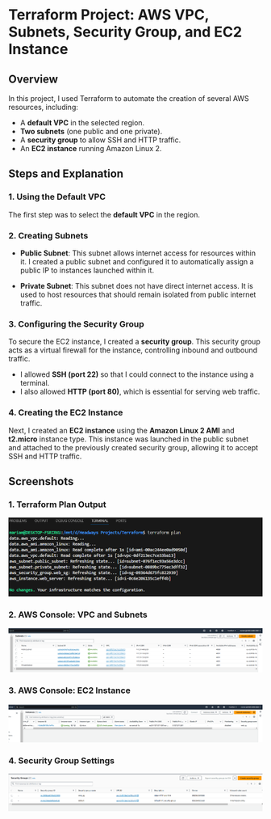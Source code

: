 # Terraform Project: AWS VPC, Subnets, Security Group, and EC2 Instance

## Overview

In this project, I used Terraform to automate the creation of several AWS resources, including:
- A **default VPC** in the selected region.
- **Two subnets** (one public and one private).
- A **security group** to allow SSH and HTTP traffic.
- An **EC2 instance** running Amazon Linux 2.


## Steps and Explanation

### 1. **Using the Default VPC**
The first step was to select the **default VPC** in the region. 

### 2. **Creating Subnets**
- **Public Subnet**: This subnet allows internet access for resources within it. I created a public subnet and configured it to automatically assign a public IP to instances launched within it.
  
- **Private Subnet**: This subnet does not have direct internet access. It is used to host resources that should remain isolated from public internet traffic.

### 3. **Configuring the Security Group**
To secure the EC2 instance, I created a **security group**. This security group acts as a virtual firewall for the instance, controlling inbound and outbound traffic.
- I allowed **SSH (port 22)** so that I could connect to the instance using a terminal.
- I also allowed **HTTP (port 80)**, which is essential for serving web traffic.

### 4. **Creating the EC2 Instance**
Next, I created an **EC2 instance** using the **Amazon Linux 2 AMI** and **t2.micro** instance type. This instance was launched in the public subnet and attached to the previously created security group, allowing it to accept SSH and HTTP traffic.

## Screenshots

### 1. **Terraform Plan Output**
![Terraform Plan Output](terraform-sol\images\plan.png)
### 2. **AWS Console: VPC and Subnets**
![AWS Console VPC and Subnets](terraform-sol/images/subnets.png)

### 3. **AWS Console: EC2 Instance**
![AWS Console EC2](terraform-sol/images/ec2.png)

### 4. **Security Group Settings**
![AWS Console Security Group](terraform-sol/images/sg.png)

